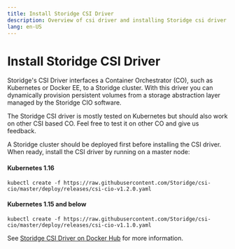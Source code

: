 ```yaml
---
title: Install Storidge CSI Driver
description: Overview of csi driver and installing Storidge csi driver for Kubernetes
lang: en-US
---
```


# Install Storidge CSI Driver

Storidge's CSI Driver interfaces a Container Orchestrator (CO), such as Kubernetes or Docker EE, to a Storidge cluster. With this driver you can dynamically provision persistent volumes from a storage abstraction layer managed by the Storidge CIO software.

The Storidge CSI driver is mostly tested on Kubernetes but should also work on other CSI based CO. Feel free to test it on other CO and give us feedback.

A Storidge cluster should be deployed first before installing the CSI driver. When ready, install the CSI driver by running on a master node:

<h4>Kubernetes 1.16</h4>

```
kubectl create -f https://raw.githubusercontent.com/Storidge/csi-cio/master/deploy/releases/csi-cio-v1.2.0.yaml
```

<h4>Kubernetes 1.15 and below</h4>

```
kubectl create -f https://raw.githubusercontent.com/Storidge/csi-cio/master/deploy/releases/csi-cio-v1.1.0.yaml
```

See [Storidge CSI Driver on Docker Hub](https://hub.docker.com/_/storidge-csi-driver) for more information.
